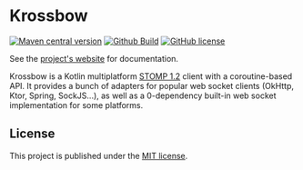 # Krossbow

[![Maven central version](https://img.shields.io/maven-central/v/org.hildan.krossbow/krossbow-stomp-core.svg)](http://mvnrepository.com/artifact/org.hildan.krossbow/krossbow-stomp-core)
[![Github Build](https://img.shields.io/github/workflow/status/joffrey-bion/krossbow/CI%20Build?label=build&logo=github)](https://github.com/joffrey-bion/krossbow/actions?query=workflow%3A%22CI+Build%22)
[![GitHub license](https://img.shields.io/badge/license-MIT-blue.svg)](https://github.com/joffrey-bion/krossbow/blob/main/LICENSE)

See the [project's website](https://joffrey-bion.github.io/krossbow/) for documentation.

Krossbow is a Kotlin multiplatform [STOMP 1.2](https://stomp.github.io/index.html) client with a coroutine-based API.
It provides a bunch of adapters for popular web socket clients (OkHttp, Ktor, Spring, SockJS...),
as well as a 0-dependency built-in web socket implementation for some platforms.

## License

This project is published under the [MIT license](https://github.com/joffrey-bion/krossbow/blob/master/LICENSE).
